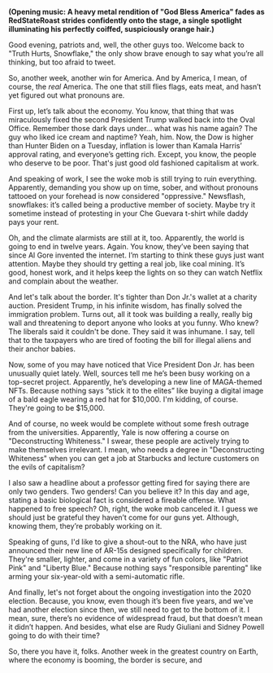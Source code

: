 **(Opening music: A heavy metal rendition of "God Bless America" fades as RedStateRoast strides confidently onto the stage, a single spotlight illuminating his perfectly coiffed, suspiciously orange hair.)**

Good evening, patriots and, well, the other guys too. Welcome back to "Truth Hurts, Snowflake," the only show brave enough to say what you’re all thinking, but too afraid to tweet.

So, another week, another win for America. And by America, I mean, of course, the *real* America. The one that still flies flags, eats meat, and hasn’t yet figured out what pronouns are.

First up, let’s talk about the economy. You know, that thing that was miraculously fixed the second President Trump walked back into the Oval Office. Remember those dark days under… what was his name again? The guy who liked ice cream and naptime? Yeah, him. Now, the Dow is higher than Hunter Biden on a Tuesday, inflation is lower than Kamala Harris’ approval rating, and everyone’s getting rich. Except, you know, the people who deserve to be poor. That's just good old fashioned capitalism at work.

And speaking of work, I see the woke mob is still trying to ruin everything. Apparently, demanding you show up on time, sober, and without pronouns tattooed on your forehead is now considered "oppressive." Newsflash, snowflakes: it’s called being a productive member of society. Maybe try it sometime instead of protesting in your Che Guevara t-shirt while daddy pays your rent.

Oh, and the climate alarmists are still at it, too. Apparently, the world is going to end in twelve years. Again. You know, they’ve been saying that since Al Gore invented the internet. I’m starting to think these guys just want attention. Maybe they should try getting a real job, like coal mining. It’s good, honest work, and it helps keep the lights on so they can watch Netflix and complain about the weather.

And let's talk about the border. It's tighter than Don Jr.'s wallet at a charity auction. President Trump, in his infinite wisdom, has finally solved the immigration problem. Turns out, all it took was building a really, really big wall and threatening to deport anyone who looks at you funny. Who knew? The liberals said it couldn't be done. They said it was inhumane. I say, tell that to the taxpayers who are tired of footing the bill for illegal aliens and their anchor babies.

Now, some of you may have noticed that Vice President Don Jr. has been unusually quiet lately. Well, sources tell me he’s been busy working on a top-secret project. Apparently, he’s developing a new line of MAGA-themed NFTs. Because nothing says “stick it to the elites” like buying a digital image of a bald eagle wearing a red hat for $10,000. I'm kidding, of course. They're going to be $15,000.

And of course, no week would be complete without some fresh outrage from the universities. Apparently, Yale is now offering a course on "Deconstructing Whiteness." I swear, these people are actively trying to make themselves irrelevant. I mean, who needs a degree in "Deconstructing Whiteness" when you can get a job at Starbucks and lecture customers on the evils of capitalism?

I also saw a headline about a professor getting fired for saying there are only two genders. Two genders! Can you believe it? In this day and age, stating a basic biological fact is considered a fireable offense. What happened to free speech? Oh, right, the woke mob canceled it. I guess we should just be grateful they haven’t come for our guns yet. Although, knowing them, they’re probably working on it.

Speaking of guns, I'd like to give a shout-out to the NRA, who have just announced their new line of AR-15s designed specifically for children. They're smaller, lighter, and come in a variety of fun colors, like "Patriot Pink" and "Liberty Blue." Because nothing says "responsible parenting" like arming your six-year-old with a semi-automatic rifle.

And finally, let's not forget about the ongoing investigation into the 2020 election. Because, you know, even though it’s been five years, and we've had another election since then, we still need to get to the bottom of it. I mean, sure, there’s no evidence of widespread fraud, but that doesn’t mean it didn’t happen. And besides, what else are Rudy Giuliani and Sidney Powell going to do with their time?

So, there you have it, folks. Another week in the greatest country on Earth, where the economy is booming, the border is secure, and